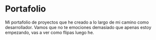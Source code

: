 # Portafolio
Mi portafolio de proyectos que he creado a lo largo de mi camino como desarrollador. Vamos que no te emociones demasiado que apenas estoy empezando, vas a ver como flipas luego he.
